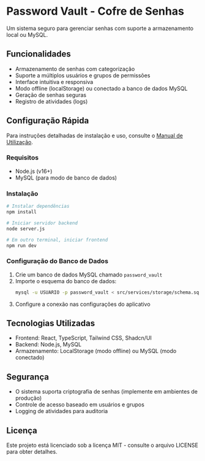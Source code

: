 
# Password Vault - Cofre de Senhas

Um sistema seguro para gerenciar senhas com suporte a armazenamento local ou MySQL.

## Funcionalidades

- Armazenamento de senhas com categorização
- Suporte a múltiplos usuários e grupos de permissões
- Interface intuitiva e responsiva
- Modo offline (localStorage) ou conectado a banco de dados MySQL
- Geração de senhas seguras
- Registro de atividades (logs)

## Configuração Rápida

Para instruções detalhadas de instalação e uso, consulte o [Manual de Utilização](./MANUAL.md).

### Requisitos

- Node.js (v16+)
- MySQL (para modo de banco de dados)

### Instalação

```bash
# Instalar dependências
npm install

# Iniciar servidor backend
node server.js

# Em outro terminal, iniciar frontend
npm run dev
```

### Configuração do Banco de Dados

1. Crie um banco de dados MySQL chamado `password_vault`
2. Importe o esquema do banco de dados:
   ```bash
   mysql -u USUARIO -p password_vault < src/services/storage/schema.sql
   ```
3. Configure a conexão nas configurações do aplicativo

## Tecnologias Utilizadas

- Frontend: React, TypeScript, Tailwind CSS, Shadcn/UI
- Backend: Node.js, MySQL
- Armazenamento: LocalStorage (modo offline) ou MySQL (modo conectado)

## Segurança

- O sistema suporta criptografia de senhas (implemente em ambientes de produção)
- Controle de acesso baseado em usuários e grupos
- Logging de atividades para auditoria

## Licença

Este projeto está licenciado sob a licença MIT - consulte o arquivo LICENSE para obter detalhes.
